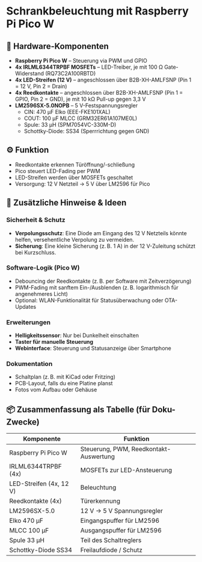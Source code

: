
# Schrankbeleuchtung mit Raspberry Pi Pico W

## 🔧 Hardware-Komponenten
- **Raspberry Pi Pico W** – Steuerung via PWM und GPIO
- **4x IRLML6344TRPBF MOSFETs** – LED-Treiber, je mit 100 Ω Gate-Widerstand (RQ73C2A100RBTD)
- **4x LED-Streifen (12 V)** – angeschlossen über B2B-XH-AMLFSNP (Pin 1 = 12 V, Pin 2 = Drain)
- **4x Reedkontakte** – angeschlossen über B2B-XH-AMLFSNP (Pin 1 = GPIO, Pin 2 = GND), je mit 10 kΩ Pull-up gegen 3,3 V
- **LM2596SX-5.0NOPB** – 5 V-Festspannungsregler
  - CIN: 470 µF Elko (EEE-FKE101XAL)
  - COUT: 100 µF MLCC (GRM32ER61A107ME0L)
  - Spule: 33 µH (SPM7054VC-330M-D)
  - Schottky-Diode: SS34 (Sperrrichtung gegen GND)

## ⚙️ Funktion
- Reedkontakte erkennen Türöffnung/-schließung
- Pico steuert LED-Fading per PWM
- LED-Streifen werden über MOSFETs geschaltet
- Versorgung: 12 V Netzteil → 5 V über LM2596 für Pico

## 🧠 Zusätzliche Hinweise & Ideen

### Sicherheit & Schutz
- **Verpolungsschutz**: Eine Diode am Eingang des 12 V Netzteils könnte helfen, versehentliche Verpolung zu vermeiden.
- **Sicherung**: Eine kleine Sicherung (z. B. 1 A) in der 12 V-Zuleitung schützt bei Kurzschluss.

### Software-Logik (Pico W)
- Debouncing der Reedkontakte (z. B. per Software mit Zeitverzögerung)
- PWM-Fading mit sanftem Ein-/Ausblenden (z. B. logarithmisch für angenehmeres Licht)
- Optional: WLAN-Funktionalität für Statusüberwachung oder OTA-Updates

### Erweiterungen
- **Helligkeitssensor**: Nur bei Dunkelheit einschalten
- **Taster für manuelle Steuerung**
- **Webinterface**: Steuerung und Statusanzeige über Smartphone

### Dokumentation
- Schaltplan (z. B. mit KiCad oder Fritzing)
- PCB-Layout, falls du eine Platine planst
- Fotos vom Aufbau oder Gehäuse

## 📦 Zusammenfassung als Tabelle (für Doku-Zwecke)

| Komponente               | Funktion                                  |
|--------------------------|-------------------------------------------|
| Raspberry Pi Pico W      | Steuerung, PWM, Reedkontakt-Auswertung    |
| IRLML6344TRPBF (4x)      | MOSFETs zur LED-Ansteuerung               |
| LED-Streifen (4x, 12 V)  | Beleuchtung                               |
| Reedkontakte (4x)        | Türerkennung                              |
| LM2596SX-5.0             | 12 V → 5 V Spannungsregler                |
| Elko 470 µF              | Eingangspuffer für LM2596                 |
| MLCC 100 µF              | Ausgangspuffer für LM2596                 |
| Spule 33 µH              | Teil des Schaltreglers                    |
| Schottky-Diode SS34      | Freilaufdiode / Schutz                    |
